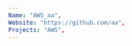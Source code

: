 ```yaml
--- 
Name: "AWS_aa", 
Website: "https://github.com/aa", 
Projects: "AWS",
--- 
```

<!--lang:en--> 

<!--lang:es--] 

<!--lang:de--] 

<!--lang:fr--] 

<!--lang:pl--] 

<!--lang:uk--] 

[!--lang:*--> 